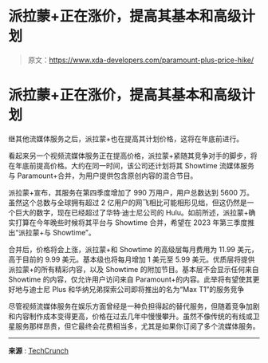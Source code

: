 # 派拉蒙+正在涨价，提高其基本和高级计划

> 原文：<https://www.xda-developers.com/paramount-plus-price-hike/>

# 派拉蒙+正在涨价，提高其基本和高级计划

继其他流媒体服务之后，派拉蒙+也在提高其计划价格，这将在年底前进行。

看起来另一个视频流媒体服务正在提高价格，派拉蒙+紧随其竞争对手的脚步，将在年底前提高价格。大约在同一时间，该公司还计划将其 Showtime 流媒体服务与 Paramount+合并，为用户提供包含原创内容的混合节目。

派拉蒙+宣布，其服务在第四季度增加了 990 万用户，用户总数达到 5600 万。虽然这个总数与全球拥有超过 2 亿用户的网飞相比可能相形见绌，但这仍然是一个巨大的数字，现在已经超过了华特·迪士尼公司的 Hulu。如前所述，派拉蒙+确实打算在今年晚些时候将其平台与 Showtime 合并，希望在 2023 年第三季度推出“派拉蒙+与 Showtime”。

合并后，价格将会上涨，派拉蒙+和 Showtime 的高级层每月费用为 11.99 美元，高于目前的 9.99 美元。基本级也将每月增加 1 美元至 5.99 美元。优质层将提供派拉蒙+的所有精彩内容，以及 Showtime 的附加节目。基本层不会显示任何来自 Showtime 的内容，仅允许用户访问来自 Paramount+的内容。此举将有望使其更好地与迪士尼 Plus 和华纳兄弟探索公司即将推出的名为“Max T1”的服务竞争

尽管视频流媒体服务在娱乐方面曾经是一种负担得起的替代服务，但随着竞争加剧和内容制作成本变得更高，价格在过去几年中慢慢攀升。虽然不像传统的有线或卫星服务那样昂贵，但它最终会花费相当多，尤其是如果你订阅了多个流媒体服务。

* * *

**来源** : [TechCrunch](https://techcrunch.com/2023/02/16/paramount-earnings-q4-2022/)